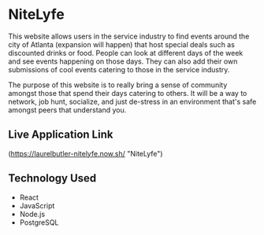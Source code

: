 # NiteLyfe


This website allows users in the service industry to find events around the city of Atlanta (expansion will happen) that host special deals such as discounted drinks or food. People can look at different days of the week and see events happening on those days. They can also add their own submissions of cool events catering to those in the service industry. 

The purpose of this website is to really bring a sense of community amongst those that spend their days catering to others. It will be a way to network, job hunt, socialize, and just de-stress in an environment that's safe amongst peers that understand you.

## Live Application Link

(https://laurelbutler-nitelyfe.now.sh/ "NiteLyfe")

## Technology Used

* React
* JavaScript
* Node.js
* PostgreSQL




